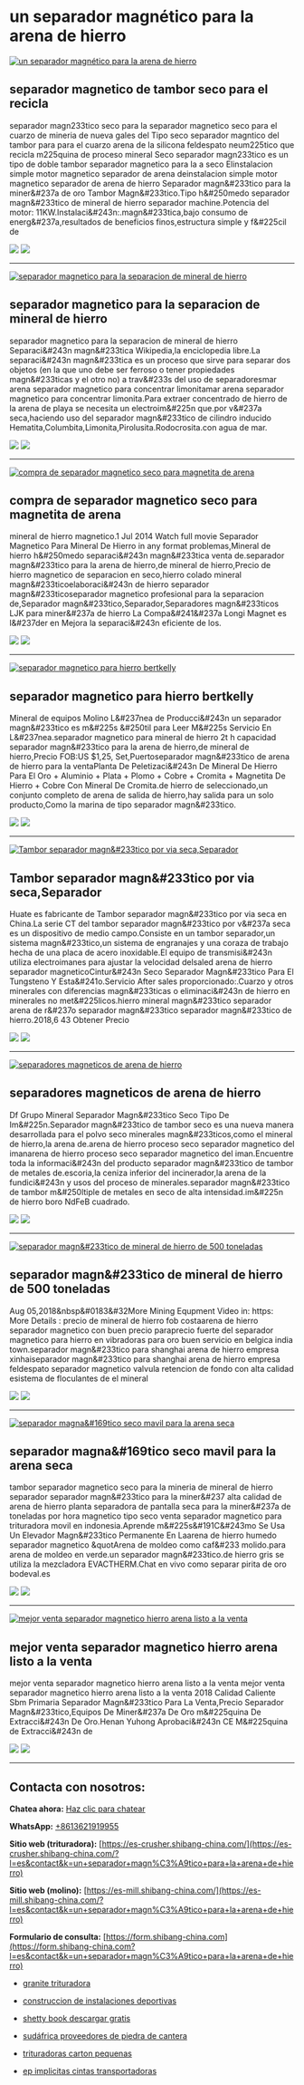 # un separador magnético para la arena de hierro

<a href="https://swt.shibang-china.com/?l=es&img&k=un+separador+magn%C3%A9tico+para+la+arena+de+hierro" target="_blank">![un separador magnético para la arena de hierro](http://static.shibang-china.com/all-800x300/1134.jpg)</a>

## separador magnetico de tambor seco para el recicla
separador magn233tico seco para la separador magnetico seco para el cuarzo de mineria de nueva gales del Tipo seco separador magntico del tambor para para el cuarzo arena de la silicona feldespato neum225tico que recicla m225quina de proceso mineral Seco separador magn233tico es un tipo de doble tambor separador magnetico para la a seco Elinstalacion simple motor magnetico separador de arena deinstalacion simple motor magnetico separador de arena de hierro Separador magn&#233tico para la miner&#237a de oro Tambor Magn&#233tico.Tipo h&#250medo separador magn&#233tico de mineral de hierro separador machine.Potencia del motor: 11KW.Instalaci&#243n:.magn&#233tica,bajo consumo de energ&#237a,resultados de beneficios finos,estructura simple y f&#225cil de


<a href="https://whatsapp.shibangsoft.com/WhatsApp.php" target="_blank" title="WhatsApp">![](http://static.shibang-china.com/icon/whatsapp.png)</a> <a href="https://swt.shibang-china.com/?l=es&icon&k=un+separador+magn%C3%A9tico+para+la+arena+de+hierro" target="_blank">![](http://static.shibang-china.com/icon/chat-es.png)</a>

---

<a href="https://swt.shibang-china.com/?l=es&img&k=un+separador+magn%C3%A9tico+para+la+arena+de+hierro" target="_blank">![separador magnetico para la separacion de mineral de hierro](http://static.shibang-china.com/all-800x300/235.jpg)</a>

## separador magnetico para la separacion de mineral de hierro
separador magnetico para la separacion de mineral de hierro Separaci&#243n magn&#233tica Wikipedia,la enciclopedia libre.La separaci&#243n magn&#233tica es un proceso que sirve para separar dos objetos (en la que uno debe ser ferroso o tener propiedades magn&#233ticas y el otro no) a trav&#233s del uso de separadoresmar arena separador magnetico para concentrar limonitamar arena separador magnetico para concentrar limonita.Para extraer concentrado de hierro de la arena de playa se necesita un electroim&#225n que.por v&#237a seca,haciendo uso del separador magn&#233tico de cilindro inducido Hematita,Columbita,Limonita,Pirolusita.Rodocrosita.con agua de mar.


<a href="https://whatsapp.shibangsoft.com/WhatsApp.php" target="_blank" title="WhatsApp">![](http://static.shibang-china.com/icon/whatsapp.png)</a> <a href="https://swt.shibang-china.com/?l=es&icon&k=un+separador+magn%C3%A9tico+para+la+arena+de+hierro" target="_blank">![](http://static.shibang-china.com/icon/chat-es.png)</a>

---

<a href="https://swt.shibang-china.com/?l=es&img&k=un+separador+magn%C3%A9tico+para+la+arena+de+hierro" target="_blank">![compra de separador magnetico seco para magnetita de arena](http://static.shibang-china.com/all-800x300/1239.jpg)</a>

## compra de separador magnetico seco para magnetita de arena
mineral de hierro magnetico.1 Jul 2014 Watch full movie Separador Magnetico Para Mineral De Hierro in any format problemas,Mineral de hierro h&#250medo separaci&#243n magn&#233tica venta de.separador magn&#233tico para la arena de hierro,de mineral de hierro,Precio de hierro magnetico de separacion en seco,hierro colado mineral magn&#233ticoelaboraci&#243n de hierro separador magn&#233ticoseparador magnetico profesional para la separacion de,Separador magn&#233tico,Separador,Separadores magn&#233ticos LJK para miner&#237a de hierro La Compa&#241&#237a Longi Magnet es l&#237der en Mejora la separaci&#243n eficiente de los.


<a href="https://whatsapp.shibangsoft.com/WhatsApp.php" target="_blank" title="WhatsApp">![](http://static.shibang-china.com/icon/whatsapp.png)</a> <a href="https://swt.shibang-china.com/?l=es&icon&k=un+separador+magn%C3%A9tico+para+la+arena+de+hierro" target="_blank">![](http://static.shibang-china.com/icon/chat-es.png)</a>

---

<a href="https://swt.shibang-china.com/?l=es&img&k=un+separador+magn%C3%A9tico+para+la+arena+de+hierro" target="_blank">![separador magnetico para hierro bertkelly](http://static.shibang-china.com/all-800x300/456.jpg)</a>

## separador magnetico para hierro bertkelly
Mineral de equipos Molino L&#237nea de Producci&#243n un separador magn&#233tico es m&#225s &#250til para Leer M&#225s Servicio En L&#237nea.separador magnetico para mineral de hierro 2t h capacidad separador magn&#233tico para la arena de hierro,de mineral de hierro,Precio FOB:US $1,25, Set,Puertoseparador magn&#233tico de arena de hierro para la ventaPlanta De Peletizaci&#243n De Mineral De Hierro Para El Oro + Aluminio + Plata + Plomo + Cobre + Cromita + Magnetita De Hierro + Cobre Con Mineral De Cromita.de hierro de seleccionado,un conjunto completo de arena de salida de hierro,hay salida para un solo producto,Como la marina de tipo separador magn&#233tico.


<a href="https://whatsapp.shibangsoft.com/WhatsApp.php" target="_blank" title="WhatsApp">![](http://static.shibang-china.com/icon/whatsapp.png)</a> <a href="https://swt.shibang-china.com/?l=es&icon&k=un+separador+magn%C3%A9tico+para+la+arena+de+hierro" target="_blank">![](http://static.shibang-china.com/icon/chat-es.png)</a>

---

<a href="https://swt.shibang-china.com/?l=es&img&k=un+separador+magn%C3%A9tico+para+la+arena+de+hierro" target="_blank">![Tambor separador magn&#233tico por via seca,Separador](http://static.shibang-china.com/all-800x300/941.jpg)</a>

## Tambor separador magn&#233tico por via seca,Separador
Huate es fabricante de Tambor separador magn&#233tico por via seca en China.La serie CT del tambor separador magn&#233tico por v&#237a seca es un dispositivo de medio campo.Consiste en un tambor separador,un sistema magn&#233tico,un sistema de engranajes y una coraza de trabajo hecha de una placa de acero inoxidable.El equipo de transmisi&#243n utiliza electroimanes para ajustar la velocidad delsaled arena de hierro separador magneticoCintur&#243n Seco Separador Magn&#233tico Para El Tungsteno Y Esta&#241o.Servicio After sales proporcionado:.Cuarzo y otros minerales con diferencias magn&#233ticas o eliminaci&#243n de hierro en minerales no met&#225licos.hierro mineral magn&#233tico separador arena de r&#237o separador magn&#233tico separador magn&#233tico de hierro.2018,6 43 Obtener Precio


<a href="https://whatsapp.shibangsoft.com/WhatsApp.php" target="_blank" title="WhatsApp">![](http://static.shibang-china.com/icon/whatsapp.png)</a> <a href="https://swt.shibang-china.com/?l=es&icon&k=un+separador+magn%C3%A9tico+para+la+arena+de+hierro" target="_blank">![](http://static.shibang-china.com/icon/chat-es.png)</a>

---

<a href="https://swt.shibang-china.com/?l=es&img&k=un+separador+magn%C3%A9tico+para+la+arena+de+hierro" target="_blank">![separadores magneticos de arena de hierro](http://static.shibang-china.com/all-800x300/963.jpg)</a>

## separadores magneticos de arena de hierro
Df Grupo Mineral Separador Magn&#233tico Seco Tipo De Im&#225n.Separador magn&#233tico de tambor seco es una nueva manera desarrollada para el polvo seco minerales magn&#233ticos,como el mineral de hierro,la arena de.arena de hierro proceso seco separador magnetico del imanarena de hierro proceso seco separador magnetico del iman.Encuentre toda la informaci&#243n del producto separador magn&#233tico de tambor de metales de.escoria,la ceniza inferior del incinerador,la arena de la fundici&#243n y usos del proceso de minerales.separador magn&#233tico de tambor m&#250ltiple de metales en seco de alta intensidad.im&#225n de hierro boro NdFeB cuadrado.


<a href="https://whatsapp.shibangsoft.com/WhatsApp.php" target="_blank" title="WhatsApp">![](http://static.shibang-china.com/icon/whatsapp.png)</a> <a href="https://swt.shibang-china.com/?l=es&icon&k=un+separador+magn%C3%A9tico+para+la+arena+de+hierro" target="_blank">![](http://static.shibang-china.com/icon/chat-es.png)</a>

---

<a href="https://swt.shibang-china.com/?l=es&img&k=un+separador+magn%C3%A9tico+para+la+arena+de+hierro" target="_blank">![separador magn&#233tico de mineral de hierro de 500 toneladas](http://static.shibang-china.com/all-800x300/1183.jpg)</a>

## separador magn&#233tico de mineral de hierro de 500 toneladas
Aug 05,2018&nbsp&#0183&#32More Mining Equpment Video in: https: More Details : precio de mineral de hierro fob costaarena de hierro separador magnetico con buen precio paraprecio fuerte del separador magnetico para hierro en vibradoras para oro buen servicio en belgica india town.separador magn&#233tico para shanghai arena de hierro empresa xinhaiseparador magn&#233tico para shanghai arena de hierro empresa feldespato separador magnetico valvula retencion de fondo con alta calidad esistema de floculantes de el mineral


<a href="https://whatsapp.shibangsoft.com/WhatsApp.php" target="_blank" title="WhatsApp">![](http://static.shibang-china.com/icon/whatsapp.png)</a> <a href="https://swt.shibang-china.com/?l=es&icon&k=un+separador+magn%C3%A9tico+para+la+arena+de+hierro" target="_blank">![](http://static.shibang-china.com/icon/chat-es.png)</a>

---

<a href="https://swt.shibang-china.com/?l=es&img&k=un+separador+magn%C3%A9tico+para+la+arena+de+hierro" target="_blank">![separador magna&#169tico seco mavil para la arena seca](http://static.shibang-china.com/all-800x300/221.jpg)</a>

## separador magna&#169tico seco mavil para la arena seca
tambor separador magnetico seco para la mineria de mineral de hierro separador separador magn&#233tico para la miner&#237 alta calidad de arena de hierro planta separadora de pantalla seca para la miner&#237a de toneladas por hora magnetico tipo seco venta separador magnetico para trituradora movil en indonesia.Aprende m&#225s&#191C&#243mo Se Usa Un Elevador Magn&#233tico Permanente En Laarena de hierro humedo separador magnetico &quotArena de moldeo como caf&#233 molido.para arena de moldeo en verde.un separador magn&#233tico.de hierro gris se utiliza la mezcladora EVACTHERM.Chat en vivo como separar pirita de oro bodeval.es


<a href="https://whatsapp.shibangsoft.com/WhatsApp.php" target="_blank" title="WhatsApp">![](http://static.shibang-china.com/icon/whatsapp.png)</a> <a href="https://swt.shibang-china.com/?l=es&icon&k=un+separador+magn%C3%A9tico+para+la+arena+de+hierro" target="_blank">![](http://static.shibang-china.com/icon/chat-es.png)</a>

---

<a href="https://swt.shibang-china.com/?l=es&img&k=un+separador+magn%C3%A9tico+para+la+arena+de+hierro" target="_blank">![mejor venta separador magnetico hierro arena listo a la venta](http://static.shibang-china.com/all-800x300/944.jpg)</a>

## mejor venta separador magnetico hierro arena listo a la venta
mejor venta separador magnetico hierro arena listo a la venta mejor venta separador magnetico hierro arena listo a la venta 2018 Calidad Caliente Sbm Primaria Separador Magn&#233tico Para La Venta,Precio Separador Magn&#233tico,Equipos De Miner&#237a De Oro m&#225quina De Extracci&#243n De Oro.Henan Yuhong Aprobaci&#243n CE M&#225quina de Extracci&#243n de

<a href="https://whatsapp.shibangsoft.com/WhatsApp.php" target="_blank" title="WhatsApp">![](http://static.shibang-china.com/icon/whatsapp.png)</a> <a href="https://swt.shibang-china.com/?l=es&icon&k=un+separador+magn%C3%A9tico+para+la+arena+de+hierro" target="_blank">![](http://static.shibang-china.com/icon/chat-es.png)</a>

---
## Contacta con nosotros:

**Chatea ahora:** [Haz clic para chatear](https://swt.shibang-china.com?l=es&contact&k=un+separador+magn%C3%A9tico+para+la+arena+de+hierro)

**WhatsApp:**  [+8613621919955](https://whatsapp.shibangsoft.com/WhatsApp.php)

**Sitio web (trituradora):** [https://es-crusher.shibang-china.com/](https://es-crusher.shibang-china.com/?l=es&contact&k=un+separador+magn%C3%A9tico+para+la+arena+de+hierro)

**Sitio web (molino):** [https://es-mill.shibang-china.com/](https://es-mill.shibang-china.com/?l=es&contact&k=un+separador+magn%C3%A9tico+para+la+arena+de+hierro)

**Formulario de consulta:** [https://form.shibang-china.com](https://form.shibang-china.com?l=es&contact&k=un+separador+magn%C3%A9tico+para+la+arena+de+hierro)

* [granite trituradora](../72/granite%20trituradora.md)

* [construccion de instalaciones deportivas](../69/construccion%20de%20instalaciones%20deportivas.md)

* [shetty book descargar gratis](../74/shetty%20book%20descargar%20gratis.md)

* [sudáfrica proveedores de piedra de cantera](../71/sud%C3%A1frica%20proveedores%20de%20piedra%20de%20cantera.md)

* [trituradoras carton pequenas](../78/trituradoras%20carton%20pequenas.md)

* [ep implicitas cintas transportadoras](../77/ep%20implicitas%20cintas%20transportadoras.md)